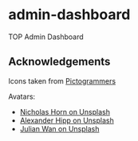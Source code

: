 # admin-dashboard

TOP Admin Dashboard

## Acknowledgements

Icons taken from [Pictogrammers](https://pictogrammers.com/library/mdi/)

Avatars:

- [Nicholas Horn on Unsplash](https://unsplash.com/photos/MTZTGvDsHFY)
- [Alexander Hipp on Unsplash](https://unsplash.com/photos/a-man-wearing-glasses-and-a-black-shirt-iEEBWgY_6lA)
- [Julian Wan on Unsplash](https://unsplash.com/photos/2EdIX-O2lkI)
